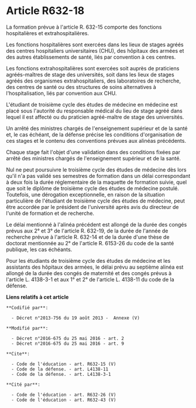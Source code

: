 # Article R632-18

La formation prévue à l'article R. 632-15 comporte des fonctions hospitalières et extrahospitalières. 

Les fonctions hospitalières sont exercées dans les lieux de stages agréés des centres hospitaliers universitaires (CHU), des
hôpitaux des armées et des autres établissements de santé, liés par convention à ces centres. 

Les fonctions extrahospitalières sont exercées soit auprès de praticiens agréés-maîtres de stage des universités, soit dans
les lieux de stages agréés des organismes extrahospitaliers, des laboratoires de recherche, des centres de santé ou des
structures de soins alternatives à l'hospitalisation, liés par convention aux CHU. 

L'étudiant de troisième cycle des études de médecine en médecine est placé sous l'autorité du responsable médical du lieu de
stage agréé dans lequel il est affecté ou du praticien agréé-maître de stage des universités. 

Un arrêté des ministres chargés de l'enseignement supérieur et de la santé et, le cas échéant, de la défense précise les
conditions d'organisation de ces stages et le contenu des conventions prévues aux alinéas précédents. 

Chaque stage fait l'objet d'une validation dans des conditions fixées par arrêté des ministres chargés de l'enseignement
supérieur et de la santé. 

Nul ne peut poursuivre le troisième cycle des études de médecine dès lors qu'il n'a pas validé ses semestres de formation
dans un délai correspondant à deux fois la durée réglementaire de la maquette de formation suivie, quel que soit le diplôme
de troisième cycle des études de médecine postulé. Toutefois, une dérogation exceptionnelle, en raison de la situation
particulière de l'étudiant de troisième cycle des études de médecine, peut être accordée par le président de l'université
après avis du directeur de l'unité de formation et de recherche. 

Le délai mentionné à l'alinéa précédent est allongé de la durée des congés prévus aux 2° et 3° de l'article R. 632-19, de la
durée de l'année de recherche prévue à l'article R. 632-14 et de la durée d'une thèse de doctorat mentionnée au 2° de
l'article R. 6153-26 du code de la santé publique, les cas échéants. 

Pour les étudiants de troisième cycle des études de médecine et les assistants des hôpitaux des armées, le délai prévu au
septième alinéa est allongé de la durée des congés de maternité et des congés prévus à l'article L. 4138-3-1 et aux 1° et 2°
de l'article L. 4138-11 du code de la défense.

**Liens relatifs à cet article**

	**Codifié par**:

	  - Décret n°2013-756 du 19 août 2013 -  Annexe (V)

	**Modifié par**:

	  - Décret n°2016-675 du 25 mai 2016 - art. 2
	  - Décret n°2016-675 du 25 mai 2016 - art. 9

	**Cite**:

	  - Code de l'éducation - art. R632-15 (V)
	  - Code de la défense. - art. L4138-11
	  - Code de la défense. - art. L4138-3-1

	**Cité par**:

	  - Code de l'éducation - art. R632-26 (V)
	  - Code de l'éducation - art. R632-43 (V)
